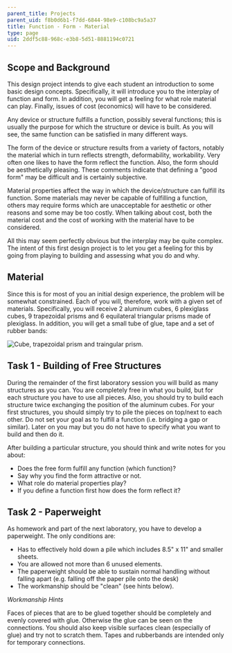 ```yaml
---
parent_title: Projects
parent_uid: f8b0d6b1-f7dd-6844-98e9-c108bc9a5a37
title: Function - Form - Material
type: page
uid: 2ddf5c88-968c-e3b8-5d51-8881194c0721
---
```


Scope and Background
--------------------

This design project intends to give each student an introduction to some basic design concepts. Specifically, it will introduce you to the interplay of function and form. In addition, you will get a feeling for what role material can play. Finally, issues of cost (economics) will have to be considered.

Any device or structure fulfills a function, possibly several functions; this is usually the purpose for which the structure or device is built. As you will see, the same function can be satisfied in many different ways.

The form of the device or structure results from a variety of factors, notably the material which in turn reflects strength, deformability, workability. Very often one likes to have the form reflect the function. Also, the form should be aesthetically pleasing. These comments indicate that defining a "good form" may be difficult and is certainly subjective.

Material properties affect the way in which the device/structure can fulfill its function. Some materials may never be capable of fulfilling a function, others may require forms which are unacceptable for aesthetic or other reasons and some may be too costly. When talking about cost, both the material cost and the cost of working with the material have to be considered.

All this may seem perfectly obvious but the interplay may be quite complex. The intent of this first design project is to let you get a feeling for this by going from playing to building and assessing what you do and why.

Material
--------

Since this is for most of you an initial design experience, the problem will be somewhat constrained. Each of you will, therefore, work with a given set of materials. Specifically, you will receive 2 aluminum cubes, 6 plexiglass cubes, 9 trapezoidal prisms and 6 equilateral triangular prisms made of plexiglass. In addition, you will get a small tube of glue, tape and a set of rubber bands:

![Cube, trapezoidal prism and traingular prism.](/courses/civil-and-environmental-engineering/1-012-introduction-to-civil-engineering-design-spring-2002/projects/paperweight1.jpg)

Task 1 - Building of Free Structures
------------------------------------

During the remainder of the first laboratory session you will build as many structures as you can. You are completely free in what you build, but for each structure you have to use all pieces. Also, you should try to build each structure twice exchanging the position of the aluminum cubes. For your first structures, you should simply try to pile the pieces on top/next to each other. Do not set your goal as to fulfill a function (i.e. bridging a gap or similar). Later on you may but you do not have to specify what you want to build and then do it.

After building a particular structure, you should think and write notes for you about:

*   Does the free form fulfill any function (which function)?
*   Say why you find the form attractive or not.
*   What role do material properties play?
*   If you define a function first how does the form reflect it?

Task 2 - Paperweight
--------------------

As homework and part of the next laboratory, you have to develop a paperweight. The only conditions are:

*   Has to effectively hold down a pile which includes 8.5" x 11" and smaller sheets.
*   You are allowed not more than 6 unused elements.
*   The paperweight should be able to sustain normal handling without falling apart (e.g. falling off the paper pile onto the desk)
*   The workmanship should be "clean" (see hints below).

_Workmanship Hints_

Faces of pieces that are to be glued together should be completely and evenly covered with glue. Otherwise the glue can be seen on the connections. You should also keep visible surfaces clean (especially of glue) and try not to scratch them. Tapes and rubberbands are intended only for temporary connections.